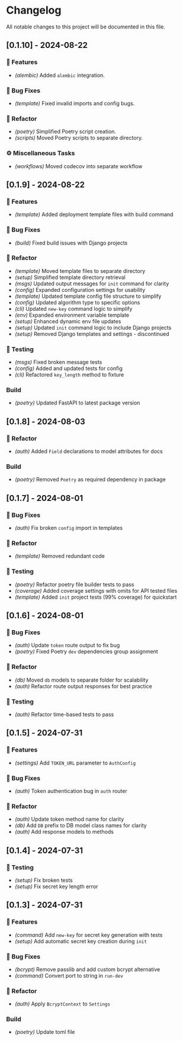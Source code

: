 # Changelog

All notable changes to this project will be documented in this file.

## [0.1.10] - 2024-08-22

### 🚀 Features

- *(alembic)* Added `alembic` integration.

### 🐛 Bug Fixes

- *(template)* Fixed invalid imports and config bugs.

### 🚜 Refactor

- *(poetry)* Simplified Poetry script creation.
- *(scripts)* Moved Poetry scripts to separate directory.

### ⚙️ Miscellaneous Tasks

- *(workflows)* Moved codecov into separate workflow

## [0.1.9] - 2024-08-22

### 🚀 Features

- *(template)* Added deployment template files with build command

### 🐛 Bug Fixes

- *(build)* Fixed build issues with Django projects

### 🚜 Refactor

- *(template)* Moved template files to separate directory
- *(setup)* Simplified template directory retrieval
- *(msgs)* Updated output messages for `init` command for clarity
- *(config)* Expanded configuration settings for usability
- *(template)* Updated template config file structure to simplify
- *(config)* Updated algorithm type to specific options
- *(cli)* Updated `new-key` command logic to simplify
- *(env)* Expanded environment variable template
- *(setup)* Enhanced dynamic env file updates
- *(setup)* Updated `init` command logic to include Django projects
- *(setup)* Removed Django templates and settings - discontinued

### 🧪 Testing

- *(msgs)* Fixed broken message tests
- *(config)* Added and updated tests for config
- *(cli)* Refactored `key_length` method to fixture

### Build

- *(poetry)* Updated FastAPI to latest package version

## [0.1.8] - 2024-08-03

### 🚜 Refactor

- *(auth)* Added `Field` declarations to model attributes for docs

### Build

- *(poetry)* Removed `Poetry` as required dependency in package

## [0.1.7] - 2024-08-01

### 🐛 Bug Fixes

- *(auth)* Fix broken `config` import in templates

### 🚜 Refactor

- *(template)* Removed redundant code

### 🧪 Testing

- *(poetry)* Refactor poetry file builder tests to pass
- *(coverage)* Added coverage settings with omits for API tested files
- *(template)* Added `init` project tests (99% coverage) for quickstart

## [0.1.6] - 2024-08-01

### 🐛 Bug Fixes

- *(auth)* Update `token` route output to fix bug
- *(poetry)* Fixed Poetry `dev` dependencies group assignment

### 🚜 Refactor

- *(db)* Moved `db` models to separate folder for scalability
- *(auth)* Refactor route output responses for best practice

### 🧪 Testing

- *(auth)* Refactor time-based tests to pass

## [0.1.5] - 2024-07-31

### 🚀 Features

- *(settings)* Add `TOKEN_URL` parameter to `AuthConfig`

### 🐛 Bug Fixes

- *(auth)* Token authentication bug in `auth` router

### 🚜 Refactor

- *(auth)* Update token method name for clarity
- *(db)* Add `DB` prefix to DB model class names for clarity
- *(auth)* Add response models to methods

## [0.1.4] - 2024-07-31

### 🧪 Testing

- *(setup)* Fix broken tests
- *(setup)* Fix secret key length error

## [0.1.3] - 2024-07-31

### 🚀 Features

- *(command)* Add `new-key` for secret key generation with tests
- *(setup)* Add automatic secret key creation during `init`

### 🐛 Bug Fixes

- *(bcrypt)* Remove passlib and add custom bcrypt alternative
- *(command)* Convert port to string in `run-dev`

### 🚜 Refactor

- *(auth)* Apply `BcryptContext` to `Settings`

### Build

- *(poetry)* Update toml file

<!-- generated by git-cliff -->
